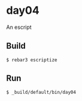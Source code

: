 day04
=====

An escript

Build
-----

    $ rebar3 escriptize

Run
---

    $ _build/default/bin/day04
